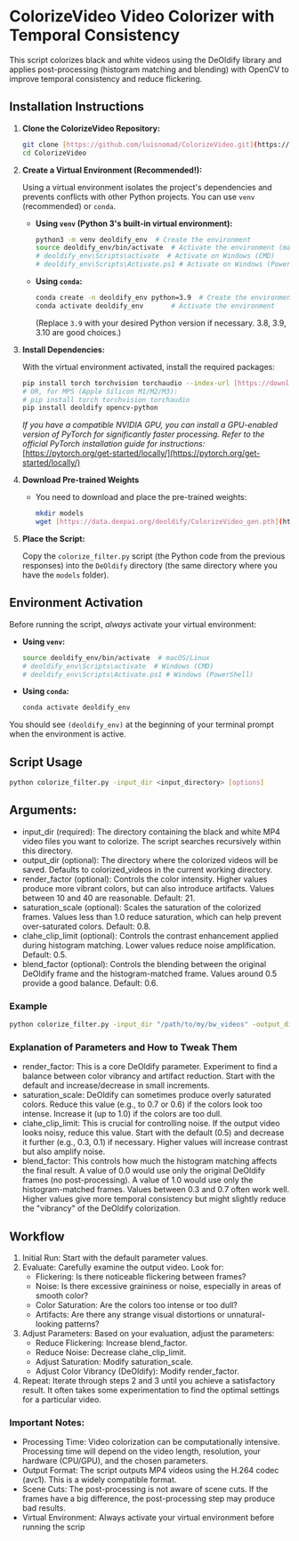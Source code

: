 # ColorizeVideo Video Colorizer with Temporal Consistency

This script colorizes black and white videos using the DeOldify library and applies post-processing (histogram matching and blending) with OpenCV to improve temporal consistency and reduce flickering.

## Installation Instructions

1.  **Clone the ColorizeVideo Repository:**

    ```bash
    git clone [https://github.com/luisnomad/ColorizeVideo.git](https://github.com/luisnomad/ColorizeVideo.git)
    cd ColorizeVideo
    ```

2.  **Create a Virtual Environment (Recommended!):**

    Using a virtual environment isolates the project's dependencies and prevents conflicts with other Python projects.  You can use `venv` (recommended) or `conda`.

    *   **Using `venv` (Python 3's built-in virtual environment):**
        ```bash
        python3 -m venv deoldify_env  # Create the environment
        source deoldify_env/bin/activate  # Activate the environment (macOS/Linux)
        # deoldify_env\Scripts\activate  # Activate on Windows (CMD)
        # deoldify_env\Scripts\Activate.ps1 # Activate on Windows (PowerShell)
        ```

    *   **Using `conda`:**
        ```bash
        conda create -n deoldify_env python=3.9  # Create the environment
        conda activate deoldify_env       # Activate the environment
        ```
        (Replace `3.9` with your desired Python version if necessary. 3.8, 3.9, 3.10 are good choices.)

3.  **Install Dependencies:**

    With the virtual environment activated, install the required packages:

    ```bash
    pip install torch torchvision torchaudio --index-url [https://download.pytorch.org/whl/cpu](https://download.pytorch.org/whl/cpu)  # For CPU
    # OR, for MPS (Apple Silicon M1/M2/M3):
    # pip install torch torchvision torchaudio
    pip install deoldify opencv-python
    ```
    *If you have a compatible NVIDIA GPU, you can install a GPU-enabled version of PyTorch for significantly faster processing.  Refer to the official PyTorch installation guide for instructions:* [https://pytorch.org/get-started/locally/](https://pytorch.org/get-started/locally/)

4. **Download Pre-trained Weights**
    * You need to download and place the pre-trained weights:
        ```bash
        mkdir models
        wget [https://data.deepai.org/deoldify/ColorizeVideo_gen.pth](https://www.google.com/search?q=https://data.deepai.org/deoldify/ColorizeVideo_gen.pth) -O ./models/ColorizeVideo_gen.pth
        ```

5.  **Place the Script:**

    Copy the `colorize_filter.py` script (the Python code from the previous responses) into the `DeOldify` directory (the same directory where you have the `models` folder).

## Environment Activation

Before running the script, *always* activate your virtual environment:

*   **Using `venv`:**
    ```bash
    source deoldify_env/bin/activate  # macOS/Linux
    # deoldify_env\Scripts\activate  # Windows (CMD)
    # deoldify_env\Scripts\Activate.ps1 # Windows (PowerShell)
    ```

*   **Using `conda`:**
    ```bash
    conda activate deoldify_env
    ```

You should see `(deoldify_env)` at the beginning of your terminal prompt when the environment is active.

## Script Usage

```bash
python colorize_filter.py -input_dir <input_directory> [options]
```

## Arguments:

- input_dir (required): The directory containing the black and white MP4 video files you want to colorize. The script searches recursively within this directory.
- output_dir (optional): The directory where the colorized videos will be saved. Defaults to colorized_videos in the current working directory.
- render_factor (optional): Controls the color intensity. Higher values produce more vibrant colors, but can also introduce artifacts. Values between 10 and 40 are reasonable. Default: 21.
- saturation_scale (optional): Scales the saturation of the colorized frames. Values less than 1.0 reduce saturation, which can help prevent over-saturated colors. Default: 0.8.
- clahe_clip_limit (optional): Controls the contrast enhancement applied during histogram matching. Lower values reduce noise amplification. Default: 0.5.
- blend_factor (optional): Controls the blending between the original DeOldify frame and the histogram-matched frame. Values around 0.5 provide a good balance. Default: 0.6.

### Example

```bash
python colorize_filter.py -input_dir "/path/to/my/bw_videos" -output_dir "my_colorized_videos" -render_factor 25 -saturation_scale 0.7 -clahe_clip_limit 0.3 -blend_factor 0.7
```

### Explanation of Parameters and How to Tweak Them

- render_factor: This is a core DeOldify parameter.  Experiment to find a balance between color vibrancy and artifact reduction.  Start with the default and increase/decrease in small increments.
- saturation_scale:  DeOldify can sometimes produce overly saturated colors. Reduce this value (e.g., to 0.7 or 0.6) if the colors look too intense.  Increase it (up to 1.0) if the colors are too dull.
- clahe_clip_limit: This is crucial for controlling noise.  If the output video looks noisy, reduce this value.  Start with the default (0.5) and decrease it further (e.g., 0.3, 0.1) if necessary.  Higher values will increase contrast but also amplify noise.
- blend_factor:  This controls how much the histogram matching affects the final result.  A value of 0.0 would use only the original DeOldify frames (no post-processing).  A value of 1.0 would use only the histogram-matched frames.  Values between 0.3 and 0.7 often work well.  Higher values give more temporal consistency but might slightly reduce the "vibrancy" of the DeOldify colorization.

## Workflow

1. Initial Run: Start with the default parameter values.
2. Evaluate: Carefully examine the output video. Look for:
    * Flickering: Is there noticeable flickering between frames?
    * Noise: Is there excessive graininess or noise, especially in areas of smooth color?
    * Color Saturation: Are the colors too intense or too dull?
    * Artifacts: Are there any strange visual distortions or unnatural-looking patterns?
3. Adjust Parameters: Based on your evaluation, adjust the parameters:
    * Reduce Flickering: Increase blend_factor.
    * Reduce Noise: Decrease clahe_clip_limit.
    * Adjust Saturation: Modify saturation_scale.
    * Adjust Color Vibrancy (DeOldify): Modify render_factor.
4. Repeat: Iterate through steps 2 and 3 until you achieve a satisfactory result. It often takes some experimentation to find the optimal settings for a particular video.

### Important Notes:

* Processing Time: Video colorization can be computationally intensive. Processing time will depend on the video length, resolution, your hardware (CPU/GPU), and the chosen parameters.
* Output Format: The script outputs MP4 videos using the H.264 codec (avc1). This is a widely compatible format.
* Scene Cuts: The post-processing is not aware of scene cuts. If the frames have a big difference, the post-processing step may produce bad results.
* Virtual Environment: Always activate your virtual environment before running the scrip